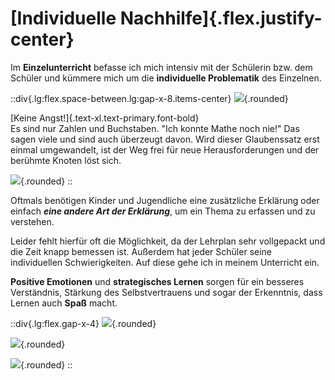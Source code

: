 # [Individuelle Nachhilfe]{.flex.justify-center}

Im **Einzelunterricht** befasse ich mich intensiv mit der Schülerin bzw. dem Schüler und kümmere mich um die **individuelle Problematik** des Einzelnen.

::div{.lg:flex.space-between.lg:gap-x-8.items-center}
![](/jessica_thinking.jpg){.rounded}

[Keine Angst!]{.text-xl.text-primary.font-bold}<br>
Es sind nur Zahlen und Buchstaben.
"Ich konnte Mathe noch nie!"
Das sagen viele und sind auch überzeugt davon. 
Wird dieser Glaubenssatz erst einmal umgewandelt, ist der Weg frei für neue Herausforderungen und der berühmte Knoten löst sich.​

![](/jessica_knowing.jpg){.rounded}
::


Oftmals benötigen Kinder und Jugendliche eine zusätzliche Erklärung oder einfach ***eine andere Art der Erklärung***, um ein Thema zu erfassen und zu verstehen.

Leider fehlt hierfür oft die Möglichkeit, da der Lehrplan sehr vollgepackt und die Zeit knapp bemessen ist.
Außerdem hat jeder Schüler seine individuellen Schwierigkeiten. Auf diese gehe ich in meinem Unterricht ein.

**Positive Emotionen** und **strategisches Lernen** sorgen für ein besseres Verständnis, Stärkung des Selbstvertrauens und sogar der Erkenntnis, dass Lernen auch **Spaß​** macht.

::div{.lg:flex.gap-x-4}
![](/jessica_thinking.jpg){.rounded}

![](/jessica_thinking.jpg){.rounded}

![](/jessica_thinking.jpg){.rounded}
::
